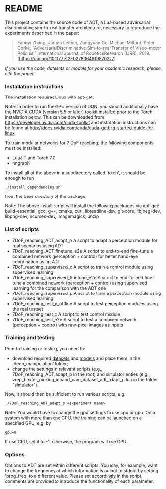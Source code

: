 # README

This project contains the source code of ADT, a Lua-based adversarial discriminative sim-to-real transfer architecture, necessary to reproduce the experiments described in the paper:

> Fangyi Zhang, Jürgen Leitner, Zongyuan Ge, Michael Milford, Peter Corke, "AdversarialDiscriminative Sim-to-real Transfer of Visuo-motor Policies," International Journal of RoboticsResearch (IJRR), 2019. (https://doi.org/10.1177%2F0278364919870227)

*If you use the code, datasets or models for your academic research, please cite the paper.*


### Installation instructions

The installation requires Linux with apt-get.

Note: In order to run the GPU version of DQN, you should additionally have the
NVIDIA CUDA (version 5.5 or later) toolkit installed prior to the Torch
installation below.
This can be downloaded from https://developer.nvidia.com/cuda-toolkit
and installation instructions can be found at
http://docs.nvidia.com/cuda/cuda-getting-started-guide-for-linux


To train modular networks for 7 DoF reaching, the following components must be installed:
* LuaJIT and Torch 7.0
* nngraph

To install all of the above in a subdirectory called 'torch', it should be enough to run

    ./install_dependencies.sh

from the base directory of the package.

Note: The above install script will install the following packages via apt-get:
build-essential, gcc, g++, cmake, curl, libreadline-dev, git-core, libjpeg-dev,
libpng-dev, ncurses-dev, imagemagick, unzip


### List of scripts
* 7DoF_reaching_ADT_adapt_p                A script to adapt a perception module for real scenarios using ADT
* 7DoF_reaching_ADT_finetune_e2e           A script to end-to-end fine-tune a combined network (perception + control) for better hand-eye coordination using ADT
* 7DoF_reaching_supervised_c               A script to train a control module using supervised learning
* 7DoF_reaching_supervised_finetune_e2e    A script to end-to-end fine-tune a combined network (perception + control) using supervised learning for the comparison with the ADT one
* 7DoF_reaching_supervised_p               A script to train a perception module using supervised learning
* 7DoF_reaching_test_p_offline             A script to test perception modules using the real testset
* 7DoF_reaching_test_c                     A script to test control module
* 7DoF_reaching_test_e2e                   A script to test a combined network (perception + control) with raw-pixel images as inputs


### Training and testing

Prior to training or testing, you need to:
- download required [datasets](https://drive.google.com/drive/folders/1peyIP4kLna8OhZqCubCR-hDzAJZKi0DP?usp=sharing) and [models](https://drive.google.com/file/d/1fbj6JbtqGIyRymdy19NtWQn0O8dQwTk8/view?usp=sharing) and place them in the 'deep_manipulation' folder;
- change the settings in relevant scripts (e.g., 7DoF_reaching_ADT_adapt_p in the root) and simulator enties (e.g., vrep_baxter_picking_inhand_cam_dataset_adt_adapt_p.lua in the folder "simulator").

Now, it should then be sufficient to run various scripts, e.g.,

    ./7DoF_reaching_ADT_adapt_p <experiment name>

Note: You would have to change the gpu settings to use cpu or gpu. On a system with more than one GPU, the training can be launched on a
specified GPU, e.g. by

    gpu=0

If use CPU, set it to -1, otherwise, the program will use GPU.


### Options

Options to ADT are set within different scripts. You may,
for example, want to change the frequency at which information is output
to stdout by setting 'prog_freq' to a different value. Please set accordingly in the script, comments are provided to introduce the functionality of each parameter.
